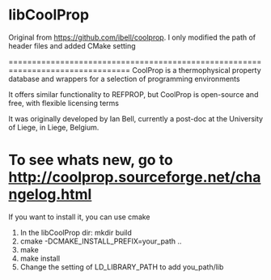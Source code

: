 libCoolProp
===========

Original from https://github.com/ibell/coolprop. I only modified the path of header files and added CMake setting


================================================================================
CoolProp is a thermophysical property database and wrappers for a selection of programming environments

It offers similar functionality to REFPROP, but CoolProp is open-source and free, with flexible licensing terms

It was originally developed by Ian Bell, currently a post-doc at the University of Liege, in Liege, Belgium.

To see whats new, go to http://coolprop.sourceforge.net/changelog.html
================================================================================

If you want to install it, you can use cmake
1. In the libCoolProp dir: mkdir build
2. cmake -DCMAKE_INSTALL_PREFIX=your_path ..
3. make
4. make install
5. Change the setting of LD_LIBRARY_PATH to add you_path/lib
